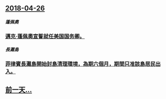 ## [2018-04-26](/zh/news/2018/04/26/index.md)

##### 蓬佩奧
### [邁克·蓬佩奧宣誓就任美国国务卿。 ](/zh/news/2018/04/26/邁克-蓬佩奧宣誓就任美国国务卿.md)
##### 長灘島
### [菲律賓長灘島開始封島清理環境，為期六個月，期間只准該島居民出入。 ](/zh/news/2018/04/26/菲律賓長灘島開始封島清理環境-為期六個月-期間只准該島居民出入.md)
## [前一天...](/zh/news/2018/04/25/index.md)

